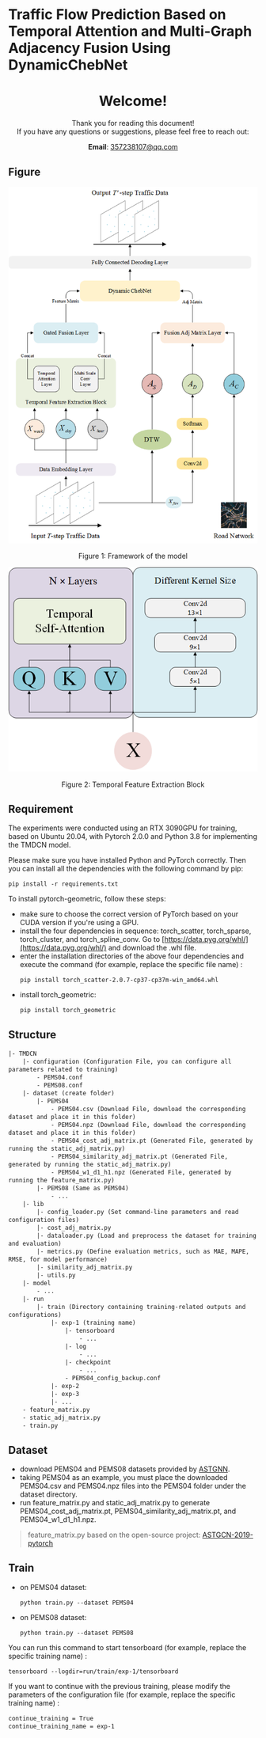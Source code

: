 # Traffic Flow Prediction Based on Temporal Attention and Multi-Graph Adjacency Fusion Using DynamicChebNet

<div style="text-align:center;">

  # Welcome!
  
  Thank you for reading this document!  
  If you have any questions or suggestions, please feel free to reach out:
  
  **Email**: [357238107@qq.com](mailto:357238107@qq.com)

</div>

## Figure

<div style="text-align: center;">
  <img src="./figure/Framework.png" alt="Framework" width="600"/>
  <p style="text-align:center;">Figure 1: Framework of the model</p>
</div>

<div style="text-align: center;">
  <img src="./figure/Temporal_Feature_Extraction_Block.png" alt="Temporal Feature Extraction Block" width="600"/>
  <p style="text-align:center;">Figure 2: Temporal Feature Extraction Block</p>
</div>

## Requirement

The experiments were conducted using an RTX 3090GPU for training, based on Ubuntu 20.04, with Pytorch 2.0.0 and Python 3.8 for implementing the TMDCN model.

Please make sure you have installed Python and PyTorch correctly. Then you can install all the dependencies with the following command by pip:
```shell
pip install -r requirements.txt
```

To install pytorch-geometric, follow these steps:<br>
- make sure to choose the correct version of PyTorch based on your CUDA version if you're using a GPU.
- install the four dependencies in sequence: torch_scatter, torch_sparse, torch_cluster, and torch_spline_conv. Go to [https://data.pyg.org/whl/](https://data.pyg.org/whl/) and download the .whl file.
- enter the installation directories of the above four dependencies and execute the command (for example, replace the specific file name) :
  ```shell
  pip install torch_scatter-2.0.7-cp37-cp37m-win_amd64.whl
  ```
- install torch_geometric:
  ```shell
  pip install torch_geometric
  ```

## Structure

``` 
|- TMDCN
    |- configuration (Configuration File, you can configure all parameters related to training)
        - PEMS04.conf
        - PEMS08.conf
    |- dataset (create folder)
        |- PEMS04
            - PEMS04.csv (Download File, download the corresponding dataset and place it in this folder)
            - PEMS04.npz (Download File, download the corresponding dataset and place it in this folder)
            - PEMS04_cost_adj_matrix.pt (Generated File, generated by running the static_adj_matrix.py)
            - PEMS04_similarity_adj_matrix.pt (Generated File, generated by running the static_adj_matrix.py)
            - PEMS04_w1_d1_h1.npz (Generated File, generated by running the feature_matrix.py)
        |- PEMS08 (Same as PEMS04)
            - ...
    |- lib
        |- config_loader.py (Set command-line parameters and read configuration files)
        |- cost_adj_matrix.py
        |- dataloader.py (Load and preprocess the dataset for training and evaluation)
        |- metrics.py (Define evaluation metrics, such as MAE, MAPE, RMSE, for model performance)
        |- similarity_adj_matrix.py
        |- utils.py
    |- model
        - ...
    |- run
        |- train (Directory containing training-related outputs and configurations)
            |- exp-1 (training name)
                |- tensorboard
                    - ...
                |- log
                    - ...
                |- checkpoint
                    - ...
                - PEMS04_config_backup.conf
            |- exp-2
            |- exp-3
            |- ...
    - feature_matrix.py
    - static_adj_matrix.py
    - train.py
```

## Dataset

- download PEMS04 and PEMS08 datasets provided by [ASTGNN](https://github.com/guoshnBJTU/ASTGNN/tree/main/data).
- taking PEMS04 as an example, you must place the downloaded PEMS04.csv and PEMS04.npz files into the PEMS04 folder under the dataset directory.
- run feature_matrix.py and static_adj_matrix.py to generate PEMS04_cost_adj_matrix.pt, PEMS04_similarity_adj_matrix.pt, and PEMS04_w1_d1_h1.npz.
> feature_matrix.py based on the open-source project: [ASTGCN-2019-pytorch](https://github.com/guoshnBJTU/ASTGCN-2019-pytorch)

## Train

- on PEMS04 dataset:
  ```shell
  python train.py --dataset PEMS04
  ```
- on PEMS08 dataset:
  ```shell
  python train.py --dataset PEMS08
  ```

You can run this command to start tensorboard (for example, replace the specific training name) :
```shell
tensorboard --logdir=run/train/exp-1/tensorboard
```

If you want to continue with the previous training, please modify the parameters of the configuration file (for example, replace the specific training name) :
```
continue_training = True
continue_training_name = exp-1
```
